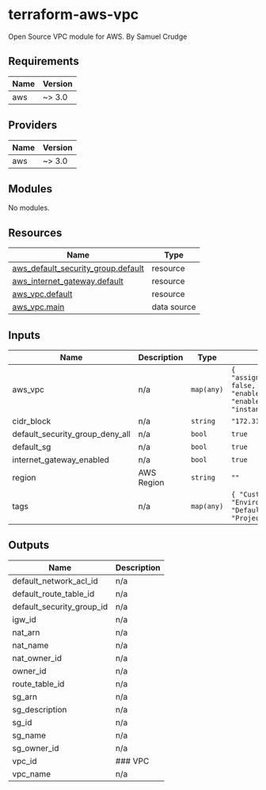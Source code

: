 # terraform-aws-vpc
Open Source VPC module for AWS.
By Samuel Crudge

<!-- BEGIN_TF_DOCS -->
## Requirements

| Name | Version |
|------|---------|
| aws | ~> 3.0 |

## Providers

| Name | Version |
|------|---------|
| aws | ~> 3.0 |

## Modules

No modules.

## Resources

| Name | Type |
|------|------|
| [aws_default_security_group.default](https://registry.terraform.io/providers/hashicorp/aws/latest/docs/resources/default_security_group) | resource |
| [aws_internet_gateway.default](https://registry.terraform.io/providers/hashicorp/aws/latest/docs/resources/internet_gateway) | resource |
| [aws_vpc.default](https://registry.terraform.io/providers/hashicorp/aws/latest/docs/resources/vpc) | resource |
| [aws_vpc.main](https://registry.terraform.io/providers/hashicorp/aws/latest/docs/data-sources/vpc) | data source |

## Inputs

| Name | Description | Type | Default | Required |
|------|-------------|------|---------|:--------:|
| aws\_vpc | n/a | `map(any)` | ```{ "assign_generated_ipv6_cidr_block": false, "enable_classiclink": false, "enable_dns_hostnames": false, "enable_dns_support": true, "instance_tenancy": "default" }``` | no |
| cidr\_block | n/a | `string` | `"172.31.0.0/16"` | no |
| default\_security\_group\_deny\_all | n/a | `bool` | `true` | no |
| default\_sg | n/a | `bool` | `true` | no |
| internet\_gateway\_enabled | n/a | `bool` | `true` | no |
| region | AWS Region | `string` | `""` | no |
| tags | n/a | `map(any)` | ```{ "Customer": "CHANGEME", "Environment": "CHANGEME", "Name": "Default", "Owner": "Cyber-Duck", "Project": "CHANGEME" }``` | no |

## Outputs

| Name | Description |
|------|-------------|
| default\_network\_acl\_id | n/a |
| default\_route\_table\_id | n/a |
| default\_security\_group\_id | n/a |
| igw\_id | n/a |
| nat\_arn | n/a |
| nat\_name | n/a |
| nat\_owner\_id | n/a |
| owner\_id | n/a |
| route\_table\_id | n/a |
| sg\_arn | n/a |
| sg\_description | n/a |
| sg\_id | n/a |
| sg\_name | n/a |
| sg\_owner\_id | n/a |
| vpc\_id | ### VPC |
| vpc\_name | n/a |
<!-- END_TF_DOCS -->
